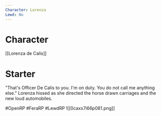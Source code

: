 ```yaml
---
Character: Lorenza
Lewd: No
---
```

# Character
[[Lorenza de Calis]]

# Starter
"That's Officer De Calis to you. I'm on duty. You do not call me anything else." Lorenza hissed as she directed the horse drawn carriages and the new loud automobiles.

#OpenRP #FeraRP #LewdRP 
![[0caxx7i66p081.png]]